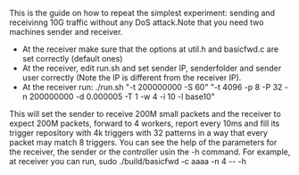 This is the guide on how to repeat the simplest experiment: sending and receivinng 10G traffic without any DoS attack.Note that you need two machines sender and receiver.
- At the receiver make sure that the options at util.h and basicfwd.c are set correctly (default ones)
- At the receiver, edit run.sh and set sender IP, senderfolder and sender user correctly (Note the IP is different from the receiver IP).
- At the receiver run: ./run.sh "-t 200000000 -S 60" "-t 4096 -p 8 -P 32 -n 200000000 -d 0.000005 -T 1 -w 4 -i 10 -l base10"

This will set the sender to receive 200M small packets and the receiver to expect 200M packets, forward to 4 workers, report every 10ms and fill its trigger repository with 4k triggers with 32 patterns in a way that every packet may match 8 triggers.
You can see the help of the parameters for the receiver, the sender or the controller usin the -h command. For example, at receiver you can run, sudo ./build/basicfwd -c aaaa -n 4 -- -h


